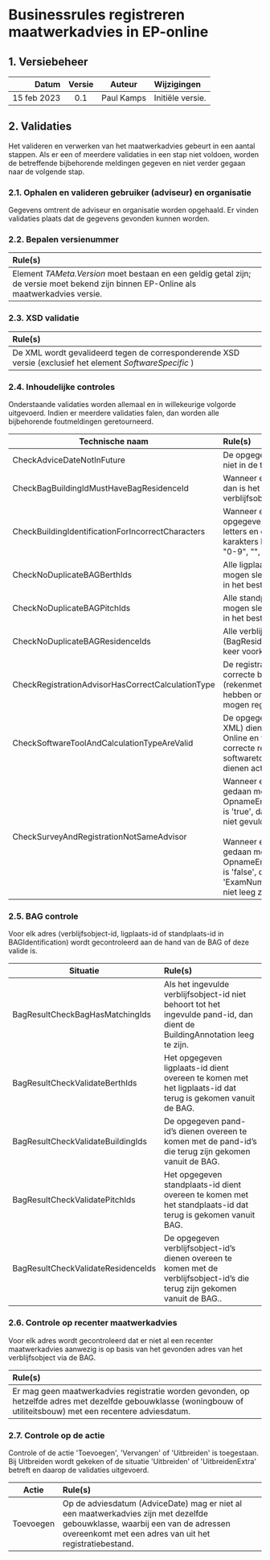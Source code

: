 # Businessrules registreren maatwerkadvies in EP-online

## 1. Versiebeheer
|   Datum 		| Versie |  Auteur  		 |  Wijzigingen
|--------------:|:------:|:-----------------:|:----------------------------------------------------------------------------
|   15 feb 2023	|  0.1	 |	Paul Kamps		 |	Initiële versie.

## 2. Validaties
Het valideren en verwerken van het maatwerkadvies gebeurt in een aantal stappen. Als er een of meerdere validaties in een stap niet voldoen, worden de betreffende bijbehorende meldingen gegeven en niet verder gegaan naar de volgende stap.

### 2.1. Ophalen en valideren gebruiker (adviseur) en organisatie
Gegevens omtrent de adviseur en organisatie worden opgehaald. Er vinden validaties plaats dat de gegevens gevonden kunnen worden.

### 2.2. Bepalen versienummer
|	Rule(s)
|:---------------------------------------------------------------------------------------------------------------------------------------------------------------------------------
|	Element *TAMeta.Version* moet bestaan en een geldig getal zijn; de versie moet bekend zijn binnen EP-Online als maatwerkadvies versie.

### 2.3. XSD validatie
| Rule(s)
|:-----------------------------------------------------------------------------------------------------
| De XML wordt gevalideerd tegen de corresponderende XSD versie (exclusief het element *SoftwareSpecific* )

### 2.4. Inhoudelijke controles
Onderstaande validaties worden allemaal en in willekeurige volgorde uitgevoerd. Indien er meerdere validaties falen, dan worden alle bijbehorende foutmeldingen geretourneerd.

| Technische naam 																| Rule(s)
|-------------------------------------------------------------------------------|:------------------------------------------------------------------------------------------------------------------------------------------------------------------------------------------------------------------------------------------------------------------------------------------------------------------------------------------------------------------------------------------------------------------------------------------------------------------------------------------------------------------------------------------------------------------------------------------------------------------------------------------------
|  CheckAdviceDateNotInFuture													|	De opgegeven adviesdatum mag niet in de toekomst liggen.
|  CheckBagBuildingIdMustHaveBagResidenceId										|	Wanneer een pand-id is opgegeven, dan is het verplicht om een verblijfsobject-id op te geven.
|  CheckBuildingIdentificationForIncorrectCharacters							|	Wanneer een BuildingAnnotation is opgegeven dan mag deze naast letters en cijfers alleen de volgende karakters bevatten: "a-z", "A-Z", "0-9", "\", "-", "_", "'", "`", ",".
|  CheckNoDuplicateBAGBerthIds													|	Alle ligplaats id's (BagBerthId) mogen slecht één keer voorkomen in het bestand.
|  CheckNoDuplicateBAGPitchIds													|	Alle standplaats-id's (BagPitchId) mogen slecht één keer voorkomen in het bestand.
|  CheckNoDuplicateBAGResidenceIds												|	Alle verblijfsobject id's (BagResidenceId) mogen slecht één keer voorkomen in het bestand.
|  CheckRegistrationAdvisorHasCorrectCalculationType							|	De registratieadviseur dient de correcte bevoegdheid (rekenmethodiek) in EP-Online te hebben om een maatwerkadvies te mogen registreren.
|  CheckSoftwareToolAndCalculationTypeAreValid  								|	De opgegeven softwaretool (in de XML) dient bekend te zijn binne EP-Online en te corresponderen met de correcte rekenmethodiek. Zowel de softwaretool als de rekenmethodiek dienen actief te zijn.
|  CheckSurveyAndRegistrationNotSameAdvisor										|	Wanneer een registratie wordt gedaan met OpnameEnRegistratieZelfdeAdviseur is 'true', dan mag het blok 'Surveyor' niet gevuld zijn.<br/><br/> Wanneer een registratie wordt gedaan met OpnameEnRegistratieZelfdeAdviseur is 'false', dan mogen 'Name' en 'ExamNumber' in het blok 'Surveyor' niet leeg zijn.

### 2.5. BAG controle
Voor elk adres (verblijfsobject-id, ligplaats-id of standplaats-id in BAGIdentification) wordt gecontroleerd aan de hand van de BAG of deze valide is. 

|  Situatie  							|  Rule(s)
|---------------------------------------|:---------------------------------------------------------------------------------------------------------------------------------------------------------------------------------------------------------------------------------------------------------------------------------------------------------------------------------------------------------------------------------------
|  BagResultCheckBagHasMatchingIds		|  Als het ingevulde verblijfsobject-id niet behoort tot het ingevulde pand-id, dan dient de BuildingAnnotation leeg te zijn.
|  BagResultCheckValidateBerthIds		|  Het opgegeven ligplaats-id dient overeen te komen met het ligplaats-id dat terug is gekomen vanuit de BAG.
|  BagResultCheckValidateBuildingIds	|  De opgegeven pand-id’s dienen overeen te komen met de pand-id’s die terug zijn gekomen vanuit de BAG.
|  BagResultCheckValidatePitchIds		|  Het opgegeven standplaats-id dient overeen te komen met het standplaats-id dat terug is gekomen vanuit BAG.
|  BagResultCheckValidateResidenceIds	|  De opgegeven verblijfsobject-id’s dienen overeen te komen met de verblijfsobject-id’s die terug zijn gekomen vanuit de BAG..

### 2.6. Controle op recenter maatwerkadvies
Voor elk adres wordt gecontroleerd dat er niet al een recenter maatwerkadvies aanwezig is op basis van het gevonden adres van het verblijfsobject via de BAG.

|	Rule(s)
|:----------------------------------------------------------------------------------------------------------------------------------------------------------------------------
|	Er mag geen maatwerkadvies registratie worden gevonden, op hetzelfde adres met dezelfde gebouwklasse (woningbouw of utiliteitsbouw) met een recentere adviesdatum.

### 2.7. Controle op de actie
Controle of de actie 'Toevoegen', 'Vervangen' of 'Uitbreiden' is toegestaan. Bij Uitbreiden wordt gekeken of de situatie 'Uitbreiden' of 'UitbreidenExtra' betreft en daarop de validaties uitgevoerd.

|  Actie  			|  	Rule(s)
|------------------	|:---------------------------------------------------------------------------------------------------------------------------------------------------------------------------------------------------------------------------------------------------------------------------------------------------------------------------------------------------------------------------------------------------------------------------------------------------------------------------------------------------------------------------------------------------------------------------------------------------------------------------------------------------------------------------------------------------------------------------------------------------------------------------------------------------|
|	Toevoegen		|	Op de adviesdatum (AdviceDate) mag er niet al een maatwerkadvies zijn met dezelfde gebouwklasse, waarbij een van de adressen overeenkomt met een adres van uit het registratiebestand. 